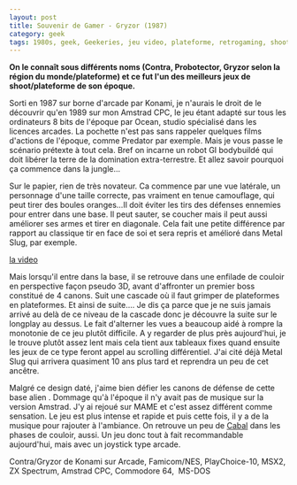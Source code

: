 ```yaml
---
layout: post
title: Souvenir de Gamer - Gryzor (1987)
category: geek
tags: 1980s, geek, Geekeries, jeu video, plateforme, retrogaming, shoot them up
---
```

**On le connaît sous différents noms (Contra, Probotector, Gryzor selon la région du monde/plateforme) et ce fut l'un des meilleurs jeux de shoot/plateforme de son époque.**

Sorti en 1987 sur borne d'arcade par Konami, je n'aurais le droit de le découvrir qu'en 1989 sur mon Amstrad CPC, le jeu étant adapté sur tous les ordinateurs 8 bits de l'époque par Ocean, studio spécialisé dans les licences arcades. La pochette n'est pas sans rappeler quelques films d'actions de l'époque, comme Predator par exemple. Mais je vous passe le scénario prétexte à tout cela. Bref on incarne un robot GI bodybuildé qui doit libérer la terre de la domination extra-terrestre. Et allez savoir pourquoi ça commence dans la jungle...

Sur le papier, rien de très novateur. Ca commence par une vue latérale, un personnage d'une taille correcte, pas vraiment en tenue camouflage, qui peut tirer des boules oranges...Il doit éviter les tirs des défenses ennemies pour entrer dans une base. Il peut sauter, se coucher mais il peut aussi améliorer ses armes et tirer en diagonale. Cela fait une petite différence par rapport au classique tir en face de soi et sera repris et amélioré dans Metal Slug, par exemple.

[la video](https://www.youtube.com/watch?v=Rl435_vziE4)

Mais lorsqu'il entre dans la base, il se retrouve dans une enfilade de couloir en perspective façon pseudo 3D, avant d'affronter un premier boss constitué de 4 canons. Suit une cascade où il faut grimper de plateformes en plateformes. Et ainsi de suite.... Je dis ça parce que je ne suis jamais arrivé au delà de ce niveau de la cascade donc je découvre la suite sur le longplay au dessus. Le fait d'alterner les vues a beaucoup aidé à rompre la monotonie de ce jeu plutôt difficile. A y regarder de plus près aujourd'hui, je le trouve plutôt assez lent mais cela tient aux tableaux fixes quand ensuite les jeux de ce type feront appel au scrolling différentiel. J'ai cité déjà Metal Slug qui arrivera quasiment 10 ans plus tard et reprendra un peu de cet ancêtre.

Malgré ce design daté, j'aime bien défier les canons de défense de cette base alien . Dommage qu'à l'époque il n'y avait pas de musique sur la version Amstrad. J'y ai rejoué sur MAME et c'est assez différent comme sensation. Le jeu est plus intense et rapide et puis cette fois, il y a de la musique pour rajouter à l'ambiance. On retrouve un peu de <a href="https://cheziceman.wordpress.com/2015/07/27/souvenir-de-gamer-cabal/">Cabal</a> dans les phases de couloir, aussi. Un jeu donc tout à fait recommandable aujourd'hui, mais avec un joystick type arcade.

Contra/Gryzor de Konami sur Arcade, Famicom/NES, PlayChoice-10, MSX2, ZX Spectrum, Amstrad CPC, Commodore 64, &nbsp;MS-DOS
